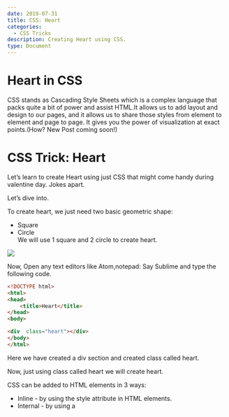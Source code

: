```yaml
---
date: 2019-07-31
title: CSS: Heart
categories:
  - CSS Tricks
description: Creating Heart using CSS.
type: Document
---
```




# Heart in CSS
CSS stands as Cascading Style Sheets  which is  a complex language that packs quite a bit of power and assist HTML.It allows us to add layout and design to our pages, and it allows us to share those styles from element to element and page to page. It  gives you the power of visualization at exact points.(How? New Post coming soon!)


# CSS Trick: Heart 

Let’s learn to create Heart using just CSS that might come handy during valentine day. Jokes apart.

Let’s dive into.


To create heart, we just need two basic geometric shape:
* Square 
* Circle    
We will use 1 square and 2 circle to create heart.

![](Heart%20in%20CSS/Screen%20Shot%202019-07-31%20at%2010.03.38%20PM.png)

Now,
Open any text editors like Atom,notepad: Say Sublime 
 and type the following code.
```HTML
<!DOCTYPE html>
<html>
<head>
	<title>Heart</title>
</head>
<body>

<div  class="heart"></div>
</body>
</html>


```


Here we have created a div section and created class called heart.

Now, just using class called heart we will create heart.


CSS can be added to HTML elements in 3 ways:
* Inline - by using the style attribute in HTML elements.
* Internal - by using a <style> element in the <head> section.
* External - by using an external CSS file.

Here, for simplicity and as we have less css contain we will use internal  CSS using  `<style> </style>` tag in  `<head> </head>` section.

``` CSS
div.heart{
		display: block;
		margin:100px;
		width: 100px;
		height: 100px;
		background-color: red ;
		position: relative;
		transform: rotateZ(-45deg);


	}

```

After this, we get output  as Square  rotated in -45 degree with red colored.


![](Heart%20in%20CSS/Screen%20Shot%202019-07-31%20at%209.38.07%20PM.png)


Now lets add give the proper shape of Heart.


Lets add the following code just below the previous css.


```CSS

	div.heart:after,
	div.heart:before{
		display: block;
		content:'';
		width: 100px;
		height: 100px;
		background-color: red;
		border-color: blue;
		border-radius: 50px;
		position: absolute; 
	}



```


And lets add next code block

```CSS
	div.heart:after{
		top: -50px;
		left:0;
	}

	div.heart:before{
		top:0;
		left: 50px;
	}

```

Output will be as expected:


![](Heart%20in%20CSS/Screen%20Shot%202019-07-31%20at%209.39.12%20PM.png)


So the final code will look like:

```HTML

<!DOCTYPE html>
<html>
<head>
	<title>Heart</title>


<style type="text/css">
	div.heart{
		display: block;
		margin:100px;
		width: 100px;
		height: 100px;
		background-color: red ;
		position: relative;
		transform: rotateZ(-45deg);


	}


	div.heart:after,
	div.heart:before{
		display: block;
		content:'';
		width: 100px;
		height: 100px;
		background-color: red;
		border-color: blue;
		border-radius: 50px;
		position: absolute; 
	}
	div.heart:after{
		top: -50px;
		left:0;
	}

	div.heart:before{
		top:0;
		left: 50px;
	}
</style>



</head>
<body>

<div  class="heart"></div> 
</body>
</html>

```



See, just using CSS, we are able to create Heart.
Now feel free to share this heart with your beloved one.


Happy coding ^_^

If any queries, ping me to my email.





